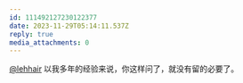 ```yaml
---
id: 111492127230122377
date: 2023-11-29T05:14:11.537Z
reply: true
media_attachments: 0
---
```


[@lehhair](https://misskey.lehhair.net/@lehhair) 以我多年的经验来说，你这样问了，就没有留的必要了。

